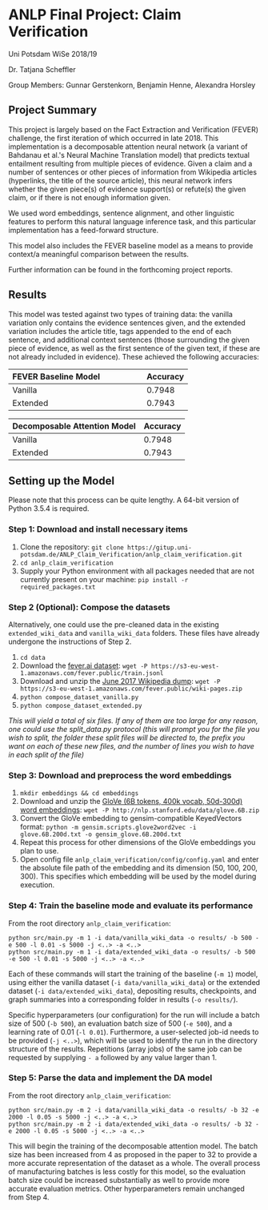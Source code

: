 # ANLP Final Project: Claim Verification

Uni Potsdam WiSe 2018/19

Dr. Tatjana Scheffler

Group Members:
Gunnar Gerstenkorn, Benjamin Henne, Alexandra Horsley

## Project Summary
This project is largely based on the Fact Extraction and Verification (FEVER) challenge, the first iteration of which occurred in late 2018. This implementation is a decomposable attention neural network (a variant of Bahdanau et al.'s Neural Machine Translation model) that predicts textual entailment resulting from multiple pieces of evidence. Given a claim and a number of sentences or other pieces of information from Wikipedia articles (hyperlinks, the title of the source article), this neural network infers whether the given piece(s) of evidence support(s) or refute(s) the given claim, or if there is not enough information given.

We used word embeddings, sentence alignment, and other linguistic features to perform this natural language inference task, and this particular implementation has a feed-forward structure.

This model also includes the FEVER baseline model as a means to provide context/a meaningful comparison between the results.

Further information can be found in the forthcoming project reports.

## Results
This model was tested against two types of training data: the vanilla variation only contains the evidence sentences given, and the extended variation includes the article title, tags appended to the end of each sentence, and additional context sentences (those surrounding the given piece of evidence, as well as the first sentence of the given text, if these are not already included in evidence). These achieved the following accuracies:

| FEVER Baseline Model &nbsp; &nbsp; &nbsp; &nbsp; &nbsp; &nbsp; &nbsp; &nbsp; &nbsp;| Accuracy |
|----------------------|----------|
| Vanilla              | 0.7948   |
| Extended             | 0.7943   |

| Decomposable Attention Model | Accuracy |
|------------------------------|----------|
| Vanilla                      | 0.7948   |
| Extended                     | 0.7943   |


## Setting up the Model
Please note that this process can be quite lengthy. A 64-bit version of Python 3.5.4 is required.

### Step 1: Download and install necessary items
1. Clone the repository: `git clone https://gitup.uni-potsdam.de/ANLP_Claim_Verification/anlp_claim_verification.git`
2. `cd anlp_claim_verification`
3. Supply your Python environment with all packages needed that are not currently present on your machine: `pip install -r required_packages.txt`

### Step 2 (Optional): Compose the datasets
Alternatively, one could use the pre-cleaned data in the existing `extended_wiki_data` and `vanilla_wiki_data` folders. These files have already undergone the instructions of Step 2.
1. `cd data`
2. Download the [fever.ai dataset](https://s3-eu-west-1.amazonaws.com/fever.public/train.jsonl): `wget -P https://s3-eu-west-1.amazonaws.com/fever.public/train.jsonl`
3. Download and unzip the [June 2017 Wikipedia dump](https://s3-eu-west-1.amazonaws.com/fever.public/wiki-pages.zip): `wget -P https://s3-eu-west-1.amazonaws.com/fever.public/wiki-pages.zip`
3. `python compose_dataset_vanilla.py`
4. `python compose_dataset_extended.py`

*This will yield a total of six files. If any of them are too large for any reason, one could use the split_data.py protocol (this will prompt you for the file you wish to split, the folder these split files will be directed to, the prefix you want on each of these new files, and the number of lines you wish to have in each split of the file)*

### Step 3: Download and preprocess the word embeddings
1. `mkdir embeddings && cd embeddings`
2. Download and unzip the [GloVe (6B tokens, 400k vocab, 50d-300d) word embeddings](http://nlp.stanford.edu/data/glove.6B.zip): `wget -P http://nlp.stanford.edu/data/glove.6B.zip`
3. Convert the GloVe embedding to gensim-compatible KeyedVectors format: `python -m gensim.scripts.glove2word2vec -i glove.6B.200d.txt -o gensim_glove.6B.200d.txt`
4. Repeat this process for other dimensions of the GloVe embeddings you plan to use.
5. Open config file `anlp_claim_verification/config/config.yaml` and enter the absolute file path of the embedding and its dimension (50, 100, 200, 300). This specifies which embedding will be used by the model during execution.

### Step 4: Train the baseline mode and evaluate its performance
From the root directory `anlp_claim_verification`:
```
python src/main.py -m 1 -i data/vanilla_wiki_data -o results/ -b 500 -e 500 -l 0.01 -s 5000 -j <..> -a <..>
python src/main.py -m 1 -i data/extended_wiki_data -o results/ -b 500 -e 500 -l 0.01 -s 5000 -j <..> -a <..>
```
Each of these commands will start the training of the baseline (`-m 1`) model, using either the vanilla dataset (`-i data/vanilla_wiki_data`) or the extended dataset (`-i data/extended_wiki_data`), depositing results, checkpoints, and graph summaries into a corresponding folder in results (`-o results/`). 

Specific hyperparameters (our configuration) for the run will include a batch size of 500 (`-b 500`), an evaluation batch size of 500 (`-e 500`), and a learning rate of 0.01 (`-l 0.01`). Furthermore, a user-selected job-id needs to be provided (`-j <..>`), which will be used to identify the run in the directory structure of the results. Repetitions (array jobs) of the same job can be requested by supplying `- a` followed by any value larger than 1.

### Step 5: Parse the data and implement the DA model
From the root directory `anlp_claim_verification`:
```
python src/main.py -m 2 -i data/vanilla_wiki_data -o results/ -b 32 -e 2000 -l 0.05 -s 5000 -j <..> -a <..>
python src/main.py -m 2 -i data/extended_wiki_data -o results/ -b 32 -e 2000 -l 0.05 -s 5000 -j <..> -a <..>
```
This will begin the training of the decomposable attention model. The batch size has been increased from 4 as proposed in the paper to 32 to provide a more accurate representation of the dataset as a whole. The overall process of manufacturing batches is less costly for this model, so the evaluation batch size could be increased substantially as well to provide more accurate evaluation metrics. Other hyperparameters remain unchanged from Step 4.
